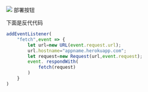 [![](https://www.herokucdn.com/deploy/button.png)](https://heroku.com/deploy?template=https://github.com/dihoih/herokaka.git) 部署按钮<p>下面是反代代码</p>
```js
addEventListener(
    "fetch",event => {
        let url=new URL(event.request.url);
        url.hostname="appname.herokuapp.com";
        let request=new Request(url,event.request);
        event. respondWith(
            fetch(request)
        )
    }
)
```
